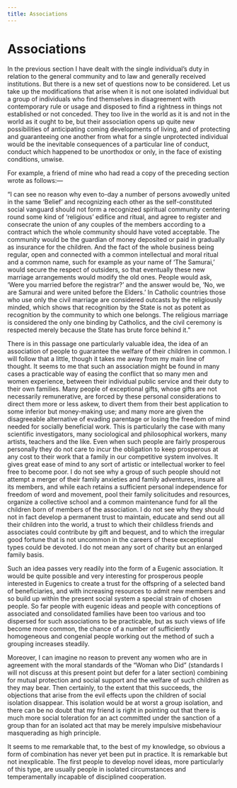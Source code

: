 ```yaml
---
title: Associations
---
```

# Associations

In the previous section I have dealt with the single individual’s duty
in relation to the general community and to law and generally received
institutions. But there is a new set of questions now to be considered.
Let us take up the modifications that arise when it is not one isolated
individual but a group of individuals who find themselves in
disagreement with contemporary rule or usage and disposed to find a
rightness in things not established or not conceded. They too live in
the world as it is and not in the world as it ought to be, but their
association opens up quite new possibilities of anticipating coming
developments of living, and of protecting and guaranteeing one another
from what for a single unprotected individual would be the inevitable
consequences of a particular line of conduct, conduct which happened to
be unorthodox or only, in the face of existing conditions, unwise.

For example, a friend of mine who had read a copy of the preceding
section wrote as follows:—

“I can see no reason why even to-day a number of persons avowedly united
in the same ‘Belief’ and recognizing each other as the self-constituted
social vanguard should not form a recognized spiritual community
centering round some kind of ‘religious’ edifice and ritual, and agree
to register and consecrate the union of any couples of the members
according to a contract which the whole community should have voted
acceptable. The community would be the guardian of money deposited or
paid in gradually as insurance for the children. And the fact of the
whole business being regular, open and connected with a common
intellectual and moral ritual and a common name, such for example as
your name of ‘The Samurai,’ would secure the respect of outsiders, so
that eventually these new marriage arrangements would modify the old
ones. People would ask, ‘Were you married before the registrar?’ and the
answer would be, ‘No, we are Samurai and were united before the Elders.’
In Catholic countries those who use only the civil marriage are
considered outcasts by the religiously minded, which shows that
recognition by the State is not as potent as recognition by the
community to which one belongs. The religious marriage is considered the
only one binding by Catholics, and the civil ceremony is respected
merely because the State has brute force behind it.”

There is in this passage one particularly valuable idea, the idea of an
association of people to guarantee the welfare of their children in
common. I will follow that a little, though it takes me away from my
main line of thought. It seems to me that such an association might be
found in many cases a practicable way of easing the conflict that so
many men and women experience, between their individual public service
and their duty to their own families. Many people of exceptional gifts,
whose gifts are not necessarily remunerative, are forced by these
personal considerations to direct them more or less askew, to divert
them from their best application to some inferior but money-making use;
and many more are given the disagreeable alternative of evading
parentage or losing the freedom of mind needed for socially beneficial
work. This is particularly the case with many scientific investigators,
many sociological and philosophical workers, many artists, teachers and
the like. Even when such people are fairly prosperous personally they do
not care to incur the obligation to keep prosperous at any cost to their
work that a family in our competitive system involves. It gives great
ease of mind to any sort of artistic or intellectual worker to feel free
to become poor. I do not see why a group of such people should not
attempt a merger of their family anxieties and family adventures, insure
all its members, and while each retains a sufficient personal
independence for freedom of word and movement, pool their family
solicitudes and resources, organize a collective school and a common
maintenance fund for all the children born of members of the
association. I do not see why they should not in fact develop a
permanent trust to maintain, educate and send out all their children
into the world, a trust to which their childless friends and associates
could contribute by gift and bequest, and to which the irregular good
fortune that is not uncommon in the careers of these exceptional types
could be devoted. I do not mean any sort of charity but an enlarged
family basis.

Such an idea passes very readily into the form of a Eugenic association.
It would be quite possible and very interesting for prosperous people
interested in Eugenics to create a trust for the offspring of a selected
band of beneficiaries, and with increasing resources to admit new
members and so build up within the present social system a special
strain of chosen people. So far people with eugenic ideas and people
with conceptions of associated and consolidated families have been too
various and too dispersed for such associations to be practicable, but
as such views of life become more common, the chance of a number of
sufficiently homogeneous and congenial people working out the method of
such a grouping increases steadily.

Moreover, I can imagine no reason to prevent any women who are in
agreement with the moral standards of the “Woman who Did” (standards I
will not discuss at this present point but defer for a later section)
combining for mutual protection and social support and the welfare of
such children as they may bear. Then certainly, to the extent that this
succeeds, the objections that arise from the evil effects upon the
children of social isolation disappear. This isolation would be at worst
a group isolation, and there can be no doubt that my friend is right in
pointing out that there is much more social toleration for an act
committed under the sanction of a group than for an isolated act that
may be merely impulsive misbehaviour masquerading as high principle.

It seems to me remarkable that, to the best of my knowledge, so obvious
a form of combination has never yet been put in practice. It is
remarkable but not inexplicable. The first people to develop novel
ideas, more particularly of this type, are usually people in isolated
circumstances and temperamentally incapable of disciplined cooperation.

